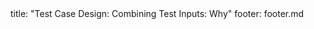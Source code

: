 <frontmatter>
title: "Test Case Design: Combining Test Inputs: Why"
footer: footer.md
</frontmatter>

<include src="navbar.md" boilerplate />

<include src="unit-inPage-asFlat.md" boilerplate />